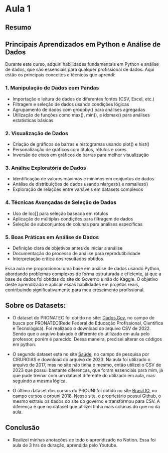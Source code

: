 # Aula 1

## Resumo 

## Principais Aprendizados em Python e Análise de Dados

Durante este curso, adquiri habilidades fundamentais em Python e análise de dados, que são essenciais para qualquer profissional de dados. Aqui estão os principais conceitos e técnicas que aprendi:

### 1. Manipulação de Dados com Pandas

- Importação e leitura de dados de diferentes fontes (CSV, Excel, etc.)
- Filtragem e seleção de dados usando condições lógicas
- Agrupamento de dados com groupby() para análises agregadas
- Utilização de funções como max(), min(), e idxmax() para análises estatísticas básicas

### 2. Visualização de Dados

- Criação de gráficos de barras e histogramas usando plot() e hist()
- Personalização de gráficos com títulos, rótulos e cores
- Inversão de eixos em gráficos de barras para melhor visualização

### 3. Análise Exploratória de Dados

- Identificação de valores máximos e mínimos em conjuntos de dados
- Análise de distribuições de dados usando nlargest() e nsmallest()
- Exploração de relações entre variáveis em datasets complexos

### 4. Técnicas Avançadas de Seleção de Dados

- Uso de loc[] para seleção baseada em rótulos
- Aplicação de múltiplas condições para filtragem de dados
- Seleção de subconjuntos de colunas para análises específicas

### 5. Boas Práticas em Análise de Dados

- Definição clara de objetivos antes de iniciar a análise
- Documentação do processo de análise para reprodutibilidade
- Interpretação crítica dos resultados obtidos

Essa aula me proporcionou uma base em análise de dados usando Python, abordando problemas complexos de forma estruturada e eficiente, já que a base de dados foi obtidas do site do Governo e não do Kaggle. O objetivo deste aprendizado e aplicar essas habilidades em projetos reais, contribuindo significativamente para meu crescimento profissional.

## Sobre os Datasets: 
- O dataset do PRONATEC foi obtido no site: [Dados.Gov](http://Dados.Gov.br), no campo de busca por PRONATEC(Rede Federal de Educação Profissional, Científica e Tecnológica). Foi realizado o download do arquivo CSV de 2022. Sendo que o arquivo baixado é diferente do utilizado em aula pelo professor, porém é parecido. Dessa maneira, precisei alterar os códigos em python.
  
- O segundo dataset está no site [Saúde](http://dados.df.gov.br/group/saude), no campo de pesquisa por CIRURGIAS e download do arquivo de 2023. Na aula foi utilizado o arquivo de 2017, mas no site não tinha o mesmo, então utilizei o CSV de 2023 que possui bastante diferenças, que foram essenciais para mim, já que pude treinar com um dataset diferente do utilizado em aula, mas seguindo a mesma lógica.
  
- O último dataset dos cursos do PROUNI foi obtido no site [Brasil.IO](https://brasil.io/home/), no campo cursos e prouni 2018. Nesse site, o proprietário possui Github, o mesmo extraiu os dados do site do governo e transformou para CSV. A diferença é que no dataset que utilizei tinha mais colunas do que no da aula.
  
## Conclusão

- Realizei minhas anotações de todo o aprendizado no Notion. Essa foi aula de 3 hrs de duração, aprendida pelo Youtube.
  
